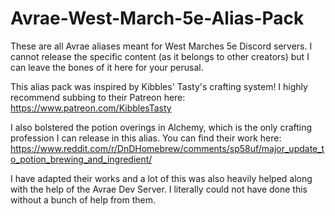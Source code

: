 # Avrae-West-March-5e-Alias-Pack
These are all Avrae aliases meant for West Marches 5e Discord servers. I cannot release the specific content (as it belongs to other creators) but I can leave the bones of it here for your perusal.

This alias pack was inspired by Kibbles' Tasty's crafting system! I highly recommend subbing to their Patreon here: https://www.patreon.com/KibblesTasty

I also bolstered the potion overings in Alchemy, which is the only crafting profession I can release in this alias. You can find their work here: https://www.reddit.com/r/DnDHomebrew/comments/sp58uf/major_update_to_potion_brewing_and_ingredient/


I have adapted their works and a lot of this was also heavily helped along with the help of the Avrae Dev Server. I literally could not have done this without a bunch of help from them.
